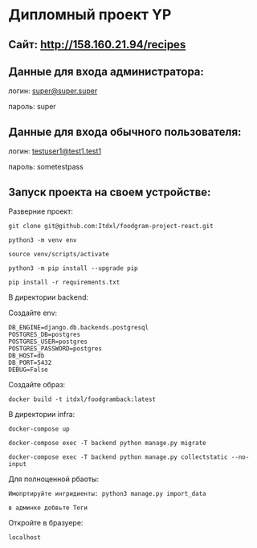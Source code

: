 # Дипломный проект YP
## Сайт: http://158.160.21.94/recipes
## Данные для входа администратора: 
логин: super@super.super 

пароль: super

## Данные для входа обычного пользователя: 
логин: testuser1@test1.test1

пароль: sometestpass

## Запуск проекта на своем устройстве:

Разверние проект:

```
git clone git@github.com:Itdxl/foodgram-project-react.git
```

```
python3 -m venv env
```

```
source venv/scripts/activate
```


```
python3 -m pip install --upgrade pip
```

```
pip install -r requirements.txt
```

В директории backend:

Создайте env:
```
DB_ENGINE=django.db.backends.postgresql
POSTGRES_DB=postgres
POSTGRES_USER=postgres
POSTGRES_PASSWORD=postgres
DB_HOST=db
DB_PORT=5432
DEBUG=False
```

Создайте образ:

```
docker build -t itdxl/foodgramback:latest
```

В директории infra:


```
docker-compose up
```


```
docker-compose exec -T backend python manage.py migrate
```


```
docker-compose exec -T backend python manage.py collectstatic --no-input
```

Для полноценной рбаоты:

```
Имопртируйте ингридиенты: python3 manage.py import_data
```

```
в админке добвьте Теги
```


Откройте в бразуере:

```
localhost
```
